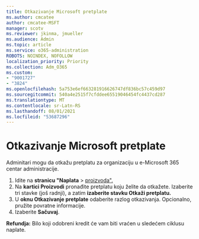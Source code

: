 ```yaml
---
title: Otkazivanje Microsoft pretplate
ms.author: cmcatee
author: cmcatee-MSFT
manager: scotv
ms.reviewer: jkinma, jmueller
ms.audience: Admin
ms.topic: article
ms.service: o365-administration
ROBOTS: NOINDEX, NOFOLLOW
localization_priority: Priority
ms.collection: Adm_O365
ms.custom:
- "9001727"
- "3824"
ms.openlocfilehash: 5a753e6ef663281916626747df836bc57c459d97
ms.sourcegitcommit: 540a4e2515f7cfddee65519046454fc4437cd287
ms.translationtype: MT
ms.contentlocale: sr-Latn-RS
ms.lasthandoff: 08/01/2021
ms.locfileid: "53687296"
---
```

# <a name="cancel-your-microsoft-subscription"></a>Otkazivanje Microsoft pretplate

Adminitari mogu da otkažu pretplatu za organizaciju u e-Microsoft 365 centar administracije.

1. Idite na **stranicu "Naplata** \> [proizvoda".](https://go.microsoft.com/fwlink/p/?linkid=842054)
2. Na **kartici Proizvodi** pronađite pretplatu koju želite da otkažete. Izaberite tri stavke (još radnji), a zatim **izaberite stavku Otkaži pretplatu.**
3. U **oknu Otkazivanje pretplate** odaberite razlog otkazivanja. Opcionalno, pružite povratne informacije.
4. Izaberite **Sačuvaj**.

**Refundja:** Bilo koji odobreni kredit će vam biti vraćen u sledećem ciklusu naplate.
